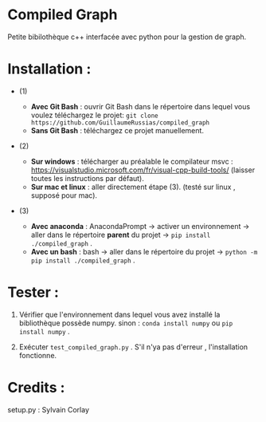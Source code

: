 # Compiled Graph
Petite bibilothèque c++ interfacée avec python pour la gestion de graph.

# Installation :
- (1) 
    - **Avec Git Bash**  : ouvrir Git Bash dans le répertoire dans lequel vous voulez téléchargez le projet: `git clone https://github.com/GuillaumeRussias/compiled_graph`
    - **Sans Git Bash** : téléchargez ce projet manuellement.
 
- (2) 
    - **Sur windows** : télécharger au préalable le compilateur msvc : https://visualstudio.microsoft.com/fr/visual-cpp-build-tools/ (laisser toutes les instructions par défaut).
    - **Sur mac et linux** : aller directement étape (3). (testé sur linux , supposé pour mac).

- (3) 
    - **Avec anaconda** : AnacondaPrompt -> activer un environnement -> aller dans le répertoire **parent** du projet -> `pip install ./compiled_graph`  .
    - **Avec un bash**  : bash -> aller dans le répertoire du projet -> `python -m pip install ./compiled_graph` .

# Tester :
1. Vérifier que l'environnement dans lequel vous avez installé la bibliothèque possède numpy. sinon : `conda install numpy` ou `pip install numpy` .

2. Exécuter `test_compiled_graph.py` . S'il n'ya pas d'erreur , l'installation fonctionne.


# Credits :
setup.py : Sylvain Corlay
